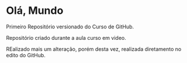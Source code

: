 # Olá, Mundo
 Primeiro Repositório versionado do Curso de GitHub.

 Repositório criado durante a aula curso em video.
 
 REalizado mais um alteração, porém desta vez, realizada diretamento no edito do GitHub.
